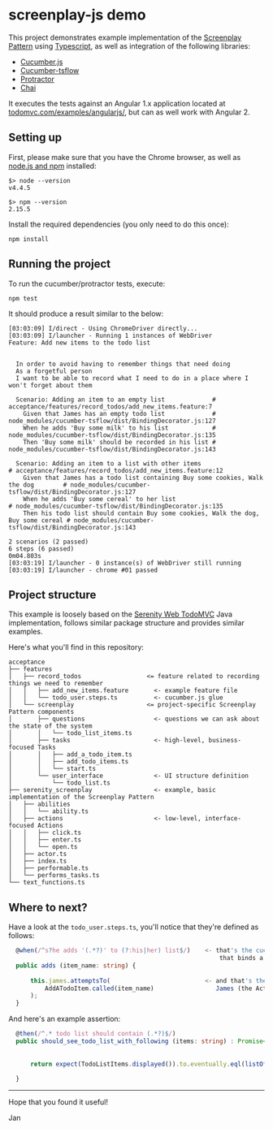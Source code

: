 # screenplay-js demo

This project demonstrates example implementation of the [Screenplay Pattern](dzone.com/articles/page-objects-refactored-solid-steps-to-the-screenp) using [Typescript](https://www.typescriptlang.org/), as well as integration of the following libraries:
- [Cucumber.js](https://github.com/cucumber/cucumber-js)
- [Cucumber-tsflow](https://github.com/timjroberts/cucumber-js-tsflow)
- [Protractor](http://www.protractortest.org/#/)
- [Chai](http://chaijs.com/)

It executes the tests against an Angular 1.x application located at [todomvc.com/examples/angularjs/](http://todomvc.com/examples/angularjs/), but can as well work with Angular 2.

## Setting up

First, please make sure that you have the Chrome browser, as well as [node.js and npm](https://nodejs.org/en/) installed:

```
$> node --version
v4.4.5

$> npm --version
2.15.5
```

Install the required dependencies (you only need to do this once):

```
npm install
```

## Running the project

To run the cucumber/protractor tests, execute:

```
npm test
```

It should produce a result similar to the below:

```
[03:03:09] I/direct - Using ChromeDriver directly...
[03:03:09] I/launcher - Running 1 instances of WebDriver
Feature: Add new items to the todo list


  In order to avoid having to remember things that need doing
  As a forgetful person
  I want to be able to record what I need to do in a place where I won't forget about them

  Scenario: Adding an item to an empty list             # acceptance/features/record_todos/add_new_items.feature:7
    Given that James has an empty todo list             # node_modules/cucumber-tsflow/dist/BindingDecorator.js:127
    When he adds 'Buy some milk' to his list            # node_modules/cucumber-tsflow/dist/BindingDecorator.js:135
    Then 'Buy some milk' should be recorded in his list # node_modules/cucumber-tsflow/dist/BindingDecorator.js:143

  Scenario: Adding an item to a list with other items                                 # acceptance/features/record_todos/add_new_items.feature:12
    Given that James has a todo list containing Buy some cookies, Walk the dog        # node_modules/cucumber-tsflow/dist/BindingDecorator.js:127
    When he adds 'Buy some cereal' to her list                                        # node_modules/cucumber-tsflow/dist/BindingDecorator.js:135
    Then his todo list should contain Buy some cookies, Walk the dog, Buy some cereal # node_modules/cucumber-tsflow/dist/BindingDecorator.js:143

2 scenarios (2 passed)
6 steps (6 passed)
0m04.803s
[03:03:19] I/launcher - 0 instance(s) of WebDriver still running
[03:03:19] I/launcher - chrome #01 passed
```

## Project structure

This example is loosely based on the [Serenity Web TodoMVC](https://github.com/serenity-bdd/serenity-web-todomvc-journey/) Java implementation, follows similar package structure and provides similar examples.

Here's what you'll find in this repository:

```
acceptance
├── features
│   ├── record_todos                  <= feature related to recording things we need to remember
│   │   ├── add_new_items.feature       <- example feature file
│   │   └── todo_user.steps.ts          <- cucumber.js glue
│   └── screenplay                    <= project-specific Screenplay Pattern components
│       ├── questions                   <- questions we can ask about the state of the system
│       │   └── todo_list_items.ts
│       ├── tasks                       <- high-level, business-focused Tasks
│       │   ├── add_a_todo_item.ts
│       │   ├── add_todo_items.ts
│       │   └── start.ts
│       └── user_interface              <- UI structure definition
│           └── todo_list.ts
├── serenity_screenplay                 <- example, basic implementation of the Screenplay Pattern
│   ├── abilities
│   │   └── ability.ts
│   ├── actions                         <- low-level, interface-focused Actions
│   │   ├── click.ts
│   │   ├── enter.ts
│   │   └── open.ts
│   ├── actor.ts
│   ├── index.ts
│   ├── performable.ts
│   └── performs_tasks.ts
└── text_functions.ts
```

## Where to next?

Have a look at the `todo_user.steps.ts`, you'll notice that they're defined as follows:

```typescript
  @when(/^s?he adds '(.*?)' to (?:his|her) list$/)    <- that's the cucumber-tsflow annotation 
                                                          that binds a gherkin step with a Typescript method
  public adds (item_name: string) {
  
      this.james.attemptsTo(                          <- and that's the Screenplay pattern in practice:
          AddATodoItem.called(item_name)                 James (the Actor) attempts to perform a Task and AddATodoItem
      );
  }
```

And here's an example assertion:

```typescript
  @then(/^.* todo list should contain (.*?)$/)
  public should_see_todo_list_with_following (items: string) : Promise<void> {      <- it returns a promise, so that cucumber 
                                                                                       can synchronise it
      
      return expect(TodoListItems.displayed()).to.eventually.eql(listOf(items));    <- and uses chai-js to ensure that the list
                                                                                       of displayed items is what we expected to see
  }
```

---

Hope that you found it useful!

Jan
